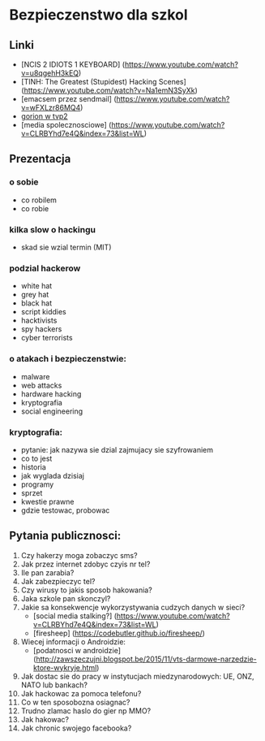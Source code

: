 # Bezpieczenstwo dla szkol

## Linki

* [NCIS 2 IDIOTS 1 KEYBOARD] (https://www.youtube.com/watch?v=u8qgehH3kEQ)
* [TINH: The Greatest (Stupidest) Hacking Scenes] (https://www.youtube.com/watch?v=Na1emN3SyXk)
* [emacsem przez sendmail] (https://www.youtube.com/watch?v=wFXLzr86MQ4)
* [gorion w tvp2]( https://www.youtube.com/watch?v=ZGLK5BaooH8)
* [media spolecznosciowe] (https://www.youtube.com/watch?v=CLRBYhd7e4Q&index=73&list=WL)

## Prezentacja

### o sobie

- co robilem
- co robie

### kilka slow o hackingu

- skad sie wzial termin (MIT)

### podzial hackerow

- white hat
- grey hat
- black hat	
- script kiddies
- hacktivists
- spy hackers
- cyber terrorists

### o atakach i bezpieczenstwie:

- malware
- web attacks
- hardware hacking
- kryptografia
- social engineering

### kryptografia:

- pytanie: jak nazywa sie dzial zajmujacy sie szyfrowaniem
- co to jest
- historia
- jak wyglada dzisiaj
- programy
- sprzet
- kwestie prawne
- gdzie testowac, probowac

## Pytania publicznosci:

1.  Czy hakerzy moga zobaczyc sms?
2.  Jak przez internet zdobyc czyis nr tel?
3.  Ile pan zarabia?
4.  Jak zabezpieczyc tel?
5.  Czy wirusy to jakis sposob hakowania?
6.  Jaka szkole pan skonczyl?
7.  Jakie sa konsekwencje wykorzystywania cudzych danych w sieci?
    * [social media stalking?] (https://www.youtube.com/watch?v=CLRBYhd7e4Q&index=73&list=WL)
    * [firesheep] (https://codebutler.github.io/firesheep/)
8.  Wiecej informacji o Androidzie:
    * [podatnosci w androidzie] (http://zawszeczujni.blogspot.be/2015/11/vts-darmowe-narzedzie-ktore-wykryje.html)
9. Jak dostac sie do pracy w instytucjach miedzynarodowych: UE, ONZ, NATO lub bankach?
10. Jak hackowac za pomoca telefonu?
11. Co w ten sposobozna osiagnac?
12. Trudno zlamac haslo do gier np MMO?
13. Jak hakowac?
14. Jak chronic swojego facebooka?


	
	
